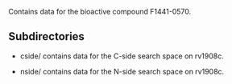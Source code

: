 Contains data for the bioactive compound F1441-0570.

## Subdirectories

- cside/ contains data for the C-side search space on rv1908c.

- nside/ contains data for the N-side search space on rv1908c.

